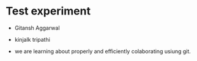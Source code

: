 # Test experiment


- Gitansh Aggarwal

- kinjalk tripathi


- we are learning about properly and efficiently colaborating usiung git.

